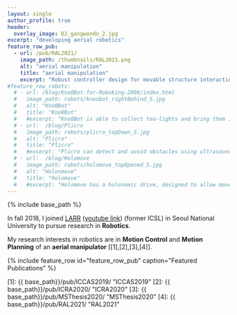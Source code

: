 ```yaml
---
layout: single
author_profile: true
header:
  overlay_image: DJ_gangwondo_2.jpg
excerpt: "developing aerial robotics"
feature_row_pub:
  - url: /pub/RAL2021/
    image_path: /thumbnails/RAL2021.png
    alt: "aerial manipulation"
    title: "aerial manipulation"
    excerpt: "Robust controller design for movable structure interaction"
#feature_row_robots:
  # - url: /blog/Kno0Bot-for-Roboking-2006/index.html
  #   image_path: robots/knoobot_rightBehind_S.jpg
  #   alt: "Kno0Bot"
  #   title: "Kno0Bot"
  #   #excerpt: "Kno0Bot is able to collect tea-lights and bring them into its home base as well as to follow lines."
  # - url:  /blog/Plicro
  #   image_path: robots/plicro_topDown_S.jpg
  #   alt: "Plicro"
  #   title: "Plicro"
  #   #excerpt: "Plicro can detect and avoid obstacles using ultrasound. This was my second robot."
  # - url:  /blog/Holomove
  #   image_path: robots/holomove_topOpened_S.jpg
  #   alt: "Holonmove"
  #   title: "Holomove"
  #   #excerpt: "Holomove has a holonomic drive, designed to allow movement in any direction without having to rotate."
---
```

{% include base_path %}

In fall 2018, I joined [LARR](https://larr.snu.ac.kr/) ([youtube link](https://www.youtube.com/channel/UCxLvXt8GZFaAMoBsqLFXy0Q)) (former ICSL) in Seoul National University to pursue research in **Robotics**. 

My research interests in robotics are in **Motion Control** and **Motion Planning** of an **aerial manipulator** [[1],[2],[3],[4]].

{% include feature_row id="feature_row_pub" caption="Featured Publications" %}

<!-- {% include feature_row id="feature_row_robots" caption="Featured Robots" %} -->

[1]: {{ base_path}}/pub/ICCAS2019/ "ICCAS2019"
[2]: {{ base_path}}/pub/ICRA2020/ "ICRA2020"
[3]: {{ base_path}}/pub/MSThesis2020/ "MSThesis2020"
[4]: {{ base_path}}/pub/RAL2021/ "RAL2021"

<!-- [13]: {{ base_path }}/pub/Direction-Aware-Semi-Dense-SLAM/  "Dir. SLAM"
[12]: {{ base_path }}/pub/Nonparametric-Directional-Perception/ "PhD Thesis"
[11]: {{ base_path }}/pub/Efficient-Global-Point-Cloud-Alignment-using-Bayesian-Nonparametric-Mixtures/  "Global Pointcloud Alignment"
[1]: {{ base_path }}/pub/A-Mixture-Of-Manhattan-Frames-Beyond-the-Manhattan-World/ "MMF"
[2]: {{ base_path }}/pub/A-Dirichlet-Process-Mixture-Model-for-Spherical-Data/ "DP-TGMM"
[3]: {{ base_path }}/pub/Small-Variance-Nonparametric-Clustering-on-the-Hypersphere/ "(D)DP-vMF-means"
[4]: {{ base_path }}/pub/Semantically-Aware-Aerial-Reconstruction-from-Multi-Modal-Data/ "SAAR"
[5]: {{ base_path }}/pub/Streaming-Distributed-Variational-Inference-for-Bayesian-Nonparametrics/ "Streaming BNP"
[6]: {{ base_path }}/pub/Real-time-Manhattan-World-Rotation-Estimation-in-3D/ "RTMF"
[7]: {{ base_path }}/pub/Bayesian-Nonparametric-Modeling-of-Driver-Behavior/ "BNP Driving Behaivor"
[8]: {{ base_path }}/pub/Fast-Relocalization-for-Visual-Odometry-using-Binary-Features/ "Relocalization"
[9]: {{ base_path }}/pub/Saliency-detection-and-model-based-tracking/ "Saliency"
[10]: {{ base_path }}/pub/Visual-Localization-based-on-Binary-Features/ "Diplom Thesis" -->


<!-- [Plexa]: {{ base_path }}/blog/Plexa-my-first-robot/ "Plexa"
[Plicro]: {{ base_path }}/blog/Plicro/ "Plicro"
[Roboking2005]: {{ base_path }}/blog/Roboking-2005-Robot/ "Roboking 2005"
[Ca3505]: {{ base_path }}/blog/Ca3505-for-Robochallenge-2005/ "Ca3505"
[Kno0Bot]: {{ base_path }}/blog/Kno0Bot-for-Roboking-2006/ "Kn-0Bot"
[Kno2Bot]: {{ base_path }}/blog/Kno2Bot-for-Roboking-2007/ "Kno2Bot"
[Holomove]: {{ base_path }}/blog/Holomove/ "Holomove"
[rEIzor]: {{ base_path }}/blog/rEIzor/ "rEIzor"
[KUKAyouBot]: http://www.youbot-store.com/ "KUKA youBot" -->

